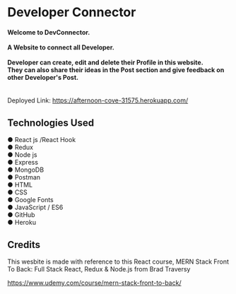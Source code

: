# Developer Connector

#### Welcome to DevConnector. <br><br> A Website to connect all Developer. <br><br> Developer can create, edit and delete their Profile in this website. <br> They can also share their ideas in the Post section and give feedback on other Developer's Post.

<br> Deployed Link: https://afternoon-cove-31575.herokuapp.com/

## Technologies Used

● React js /React Hook <br>
● Redux <br>
● Node js <br>
● Express <br>
● MongoDB <br>
● Postman <br>
● HTML <br>
● CSS <br>
● Google Fonts <br>
● JavaScript / ES6 <br>
● GitHub <br>
● Heroku

## Credits

This wesbite is made with reference to this React course,
MERN Stack Front To Back: Full Stack React, Redux & Node.js
from Brad Traversy

https://www.udemy.com/course/mern-stack-front-to-back/

